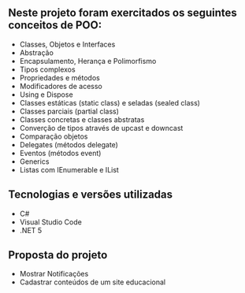 ## Neste projeto foram exercitados os seguintes conceitos de POO:
*   Classes, Objetos e Interfaces
*   Abstração
*   Encapsulamento, Herança e Polimorfismo
*   Tipos complexos
*   Propriedades e métodos
*   Modificadores de acesso
*   Using e Dispose
*   Classes estáticas (static class) e seladas (sealed class)
*   Classes parciais (partial class)
*   Classes concretas e classes abstratas
*   Converção de tipos através de upcast e downcast
*   Comparação objetos
*   Delegates (métodos delegate)
*   Eventos (métodos event)
*   Generics
*   Listas com IEnumerable e IList

## Tecnologias e versões utilizadas
*   C#
*   Visual Studio Code 
*   .NET 5

## Proposta do projeto
*   Mostrar Notificações
*   Cadastrar conteúdos de um site educacional
